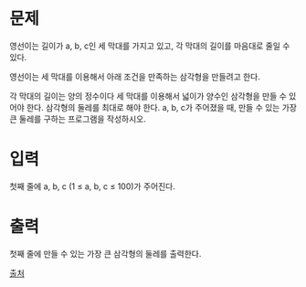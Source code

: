 # 문제

영선이는 길이가 a, b, c인 세 막대를 가지고 있고, 각 막대의 길이를 마음대로 줄일 수 있다.

영선이는 세 막대를 이용해서 아래 조건을 만족하는 삼각형을 만들려고 한다.

각 막대의 길이는 양의 정수이다
세 막대를 이용해서 넓이가 양수인 삼각형을 만들 수 있어야 한다.
삼각형의 둘레를 최대로 해야 한다.
a, b, c가 주어졌을 때, 만들 수 있는 가장 큰 둘레를 구하는 프로그램을 작성하시오. 

# 입력

첫째 줄에 a, b, c (1 ≤ a, b, c ≤ 100)가 주어진다.

# 출력

첫째 줄에 만들 수 있는 가장 큰 삼각형의 둘레를 출력한다.

[출처](https://www.acmicpc.net/problem/14215)